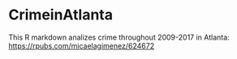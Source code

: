 # CrimeinAtlanta

This R markdown analizes crime throughout 2009-2017 in Atlanta:
https://rpubs.com/micaelagimenez/624672
